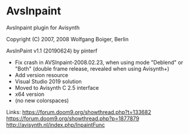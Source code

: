 # AvsInpaint
AvsInpaint plugin for Avisynth

Copyright (C)  2007, 2008  Wolfgang Boiger, Berlin

AvsInPaint v1.1 (20190624) by pinterf
- Fix crash in AVSInpaint-2008.02.23, when using mode "Deblend" or "Both"
  (double frame release, revealed when using Avisynth+)
- Add version resource
- Visual Studio 2019 solution
- Moved to Avisynth C 2.5 interface
- x64 version
- (no new colorspaces)

Links:
https://forum.doom9.org/showthread.php?t=133682
https://forum.doom9.org/showthread.php?p=1877879
http://avisynth.nl/index.php/InpaintFunc
